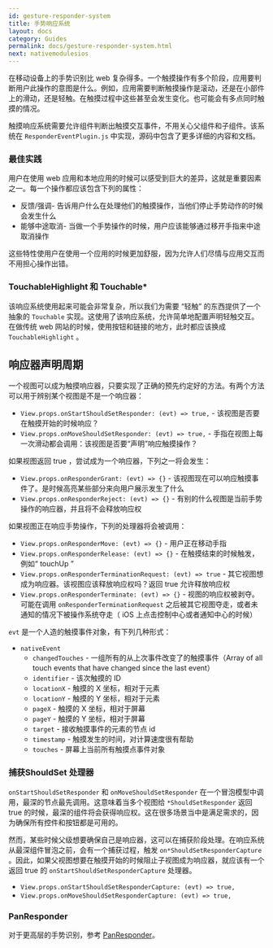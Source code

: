 ```yaml
---
id: gesture-responder-system
title: 手势响应系统
layout: docs
category: Guides
permalink: docs/gesture-responder-system.html
next: nativemodulesios
---
```


在移动设备上的手势识别比 web 复杂得多。一个触摸操作有多个阶段，应用要判断用户此操作的意图是什么。例如，应用需要判断触摸操作是滚动，还是在小部件上的滑动，还是轻触。在触摸过程中这些甚至会发生变化。也可能会有多点同时触摸的情况。

触摸响应系统需要允许组件判断出触摸交互事件，不用关心父组件和子组件。该系统在 `ResponderEventPlugin.js` 中实现，源码中包含了更多详细的内容和文档。

### 最佳实践

用户在使用 web 应用和本地应用的时候可以感受到巨大的差异，这就是重要因素之一。每一个操作都应该包含下列的属性：

- 反馈/强调- 告诉用户什么在处理他们的触摸操作，当他们停止手势动作的时候会发生什么
- 能够中途取消- 当做一个手势操作的时候，用户应该能够通过移开手指来中途取消操作

这些特性使用户在使用一个应用的时候更加舒服，因为允许人们尽情与应用交互而不用担心操作出错。

### TouchableHighlight 和 Touchable*

该响应系统使用起来可能会非常复杂，所以我们为需要 “轻触” 的东西提供了一个抽象的 `Touchable` 实现。这使用了该响应系统，允许简单地配置声明轻触交互。在做传统 web 网站的时候，使用按钮和链接的地方，此时都应该换成 `TouchableHighlight` 。


## 响应器声明周期

一个视图可以成为触摸响应器，只要实现了正确的预先约定好的方法。有两个方法可以用于辨别某个视图是不是一个响应器：

 - `View.props.onStartShouldSetResponder: (evt) => true,` - 该视图是否要在触摸开始的时候响应？
 - `View.props.onMoveShouldSetResponder: (evt) => true,` - 手指在视图上每一次滑动都会调用：该视图是否要“声明”响应触摸操作？

如果视图返回 true ，尝试成为一个响应器，下列之一将会发生：

 - `View.props.onResponderGrant: (evt) => {}` - 该视图现在可以响应触摸事件了。是时候高亮某些部分来向用户展示发生了什么
 - `View.props.onResponderReject: (evt) => {}` - 有别的什么视图是当前手势操作的响应器，并且将不会释放响应权

如果视图正在响应手势操作，下列的处理器将会被调用：

 - `View.props.onResponderMove: (evt) => {}` - 用户正在移动手指
 - `View.props.onResponderRelease: (evt) => {}` - 在触摸结束的时候触发，例如“ touchUp ”
 - `View.props.onResponderTerminationRequest: (evt) => true` - 其它视图想成为响应器。该视图应该释放响应权吗？返回 true 允许释放响应权
 - `View.props.onResponderTerminate: (evt) => {}` - 视图的响应权被剥夺。可能在调用 `onResponderTerminationRequest` 之后被其它视图夺走，或者未通知的情况下被操作系统夺走（ iOS 上点击控制中心或者通知中心的时候）

`evt` 是一个人造的触摸事件对象，有下列几种形式：

 - `nativeEvent`
     + `changedTouches` - 一组所有的从上次事件改变了的触摸事件（Array of all touch events that have changed since the last event）
     + `identifier` - 该次触摸的 ID
     + `locationX` - 触摸的 X 坐标，相对于元素
     + `locationY` - 触摸的 Y 坐标，相对于元素
     + `pageX` - 触摸的 X 坐标，相对于屏幕
     + `pageY` - 触摸的 Y 坐标，相对于屏幕
     + `target` - 接收触摸事件的元素的节点 id
     + `timestamp` - 触摸发生的时间，对计算速度很有帮助
     + `touches` - 屏幕上当前所有触摸点事件对象

### 捕获ShouldSet 处理器

`onStartShouldSetResponder` 和 `onMoveShouldSetResponder` 在一个冒泡模型中调用，最深的节点最先调用。这意味着当多个视图给 `*ShouldSetResponder` 返回 true 的时候，最深的组件将会获得响应权。这在很多场景当中是满足需求的，因为确保所有控件和按钮都是可用的。

然而，某些时候父级想要确保自己是响应器，这可以在捕获阶段处理。在响应系统从最深组件冒泡之前，会有一个捕获过程，触发 `on*ShouldSetResponderCapture` 。因此，如果父视图想要在触摸开始的时候阻止子视图成为响应器，就应该有一个返回 true 的 `onStartShouldSetResponderCapture` 处理器。

 - `View.props.onStartShouldSetResponderCapture: (evt) => true,`
 - `View.props.onMoveShouldSetResponderCapture: (evt) => true,`

### PanResponder

对于更高层的手势识别，参考 [PanResponder](/react-native/docs/panresponder.html)。